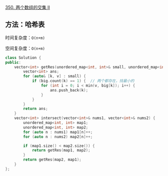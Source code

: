 [350. 两个数组的交集 II](https://leetcode-cn.com/problems/intersection-of-two-arrays-ii/)

## 方法：哈希表

时间复杂度：`O(n+m) `

空间复杂度：`O(n+m)`

```c++
class Solution {
public:
    vector<int> getRes(unordered_map<int, int>& small, unordered_map<int, int>& big) {
        vector<int> ans;
        for (auto& [k, v] : small) {
            if (big.count(k) == 1) {  // 两个都存在，找最小的
                for (int i = 0; i < min(v, big[k]); i++) {
                    ans.push_back(k);
                }
            }
        }
        return ans;
    }
    vector<int> intersect(vector<int>& nums1, vector<int>& nums2) {
        unordered_map<int, int> map1;
        unordered_map<int, int> map2;
        for (auto n : nums1) map1[n]++;
        for (auto n : nums2) map2[n]++;

        if (map1.size() < map2.size()) {
            return getRes(map1, map2);
        }
        return getRes(map2, map1);
    }
};
```